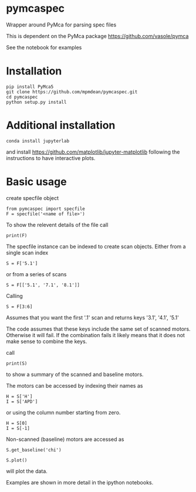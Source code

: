 # pymcaspec
Wrapper around PyMca for parsing spec files

This is dependent on the PyMca package
https://github.com/vasole/pymca

See the notebook for examples

# Installation
```
pip install PyMca5  
git clone https://github.com/mpmdean/pymcaspec.git  
cd pymcaspec  
python setup.py install
``` 
# Additional installation
```
conda install jupyterlab
```
and install https://github.com/matplotlib/jupyter-matplotlib following the instructions to have interactive plots.  

# Basic usage 
create specfile object  
```
from pymcaspec import specfile
F = specfile('<name of file>')
```

To show the relevent details of the file call  
```
print(F)
```

The specfile instance can be indexed to create scan objects. Either from a single scan index  
```
S = F['5.1']  
```
or from a series of scans 
```
S = F[['5.1', '7.1', '8.1']]
```

Calling  
```
S = F[3:6]  
```
Assumes that you want the first '.1' scan and returns keys '3.1', '4.1', '5.1'

The code assumes that these keys include the same set of scanned motors. Otherwise it will fail. If the combination fails it likely means that it does not make sense to combine the keys. 

call  
```
print(S)  
```
to show a summary of the scanned and baseline motors. 

The motors can be accessed by indexing their names as   
```
H = S['H']  
I = S['APD']  
```
or using the column number starting from zero.   
```
H = S[0]  
I = S[-1] 
```
Non-scanned (baseline) motors are accessed as  
```
S.get_baseline('chi')
```

```
S.plot()
```
will plot the data. 


Examples are shown in more detail in the ipython notebooks.
